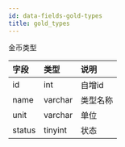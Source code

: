 ```yaml
---
id: data-fields-gold-types
title: gold_types
---
```


金币类型

| 字段 | 类型 | 说明 |
| :- | :- | :- |
| id | int | 自增id |
| name | varchar | 类型名称 |
| unit | varchar | 单位 |
| status | tinyint | 状态 |
